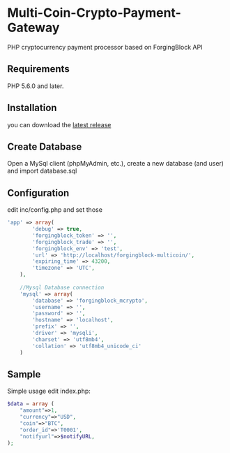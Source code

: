 # Multi-Coin-Crypto-Payment-Gateway
PHP cryptocurrency payment processor based on ForgingBlock API

## Requirements
PHP 5.6.0 and later.

## Installation
you can download the [latest release](https://github.com/forgingblock/Multi-Coin-Crypto-Payment-Gateway)

## Create Database
Open a MySql client (phpMyAdmin, etc.), create a new database (and user) and import database.sql

## Configuration
edit inc/config.php and set those
```php
'app' => array(
        'debug' => true,    
		'forgingblock_token' => '',        
		'forgingblock_trade' => '',        		
		'forgingblock_env' => 'test',		
        'url' => 'http://localhost/forgingblock-multicoin/',		        
        'expiring_time' => 43200,        
        'timezone' => 'UTC',            
    ),
    
    //Mysql Database connection
    'mysql' => array(                
        'database' => 'forgingblock_mcrypto',
        'username' => '',               
        'password' => '',        
        'hostname' => 'localhost',        
        'prefix' => '',                
        'driver' => 'mysqli',                
        'charset' => 'utf8mb4',
        'collation' => 'utf8mb4_unicode_ci'
    )
```

## Sample
Simple usage edit index.php:
```php
$data = array (
	"amount"=>1,
	"currency"=>"USD",
	"coin"=>"BTC",	
	"order_id"=>'T0001',	
	"notifyurl"=>$notifyURL,	
);
```
